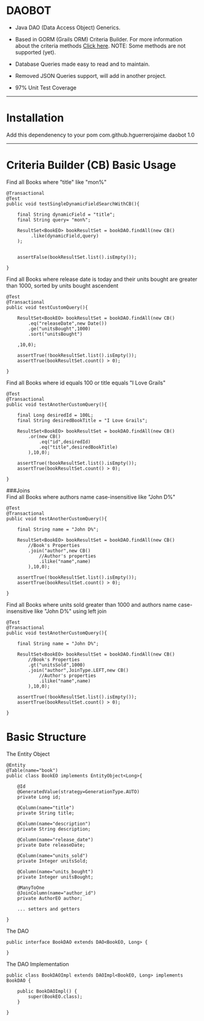 # DAOBOT
- Java DAO (Data Access Object) Generics.

- Based in GORM (Grails ORM) Criteria Builder. For more information about the criteria methods [Click here](http://grails.github.io/grails-doc/3.1.x/ref/Domain%20Classes/createCriteria.html). NOTE: Some methods are not supported (yet).

- Database Queries made easy to read and to maintain.

- Removed JSON Queries support, will add in another project.

- 97% Unit Test Coverage

----------

# Installation

Add this dependenency to your pom
	<!-- https://mvnrepository.com/artifact/com.github.hguerrerojaime/daobot -->
	<dependency>
	    <groupId>com.github.hguerrerojaime</groupId>
	    <artifactId>daobot</artifactId>
	    <version>1.0</version>
	</dependency>
	
----------

# Criteria Builder (CB) Basic Usage

Find all Books where "title" like "mon%"

	@Transactional
	@Test
	public void testSingleDynamicFieldSearchWithCB(){
		
		final String dynamicField = "title";
		final String query= "mon%";
			
		ResultSet<BookEO> bookResultSet = bookDAO.findAll(new CB()
			 .like(dynamicField,query)
		);
			
			
		assertFalse(bookResultSet.list().isEmpty());
			
	}

Find all Books where release date is today and their units bought are greater than 1000, sorted by units bought ascendent
	
	@Test
	@Transactional
	public void testCustomQuery(){
		
		ResultSet<BookEO> bookResultSet = bookDAO.findAll(new CB()
			.eq("releaseDate",new Date())
			.ge("unitsBought",1000)
			.sort("unitsBought")
			
		,10,0);
		
		assertTrue(!bookResultSet.list().isEmpty());
		assertTrue(bookResultSet.count() > 0);
		
	}
	
Find all Books where id equals 100 or title equals "I Love Grails"

	@Test
	@Transactional
	public void testAnotherCustomQuery(){
	
		final Long desiredId = 100L;
		final String desiredBookTitle = "I Love Grails";
		
		ResultSet<BookEO> bookResultSet = bookDAO.findAll(new CB()
			.or(new CB()
				.eq("id",desiredId)
				.eq("title",desiredBookTitle)
			),10,0);
		
		assertTrue(!bookResultSet.list().isEmpty());
		assertTrue(bookResultSet.count() > 0);
		
	}


###Joins	
Find all Books where authors name case-insensitive like "John D%"

	@Test
	@Transactional
	public void testAnotherCustomQuery(){
	
		final String name = "John D%";
		
		ResultSet<BookEO> bookResultSet = bookDAO.findAll(new CB()
			//Book's Properties
			.join("author",new CB()
			    //Author's properties
				.ilike("name",name)
			),10,0);
		
		assertTrue(!bookResultSet.list().isEmpty());
		assertTrue(bookResultSet.count() > 0);
		
	}
	
Find all Books where units sold greater than 1000 and authors name case-insensitive like "John D%" using left join

	@Test
	@Transactional
	public void testAnotherCustomQuery(){
	
		final String name = "John D%";

		ResultSet<BookEO> bookResultSet = bookDAO.findAll(new CB()
			//Book's Properties
			.gt("unitsSold",1000)
			.join("author",JoinType.LEFT,new CB()
			    //Author's properties
				.ilike("name",name)
			),10,0);
		
		assertTrue(!bookResultSet.list().isEmpty());
		assertTrue(bookResultSet.count() > 0);
		
	}
	
# Basic Structure

The Entity Object

	@Entity
	@Table(name="book")
	public class BookEO implements EntityObject<Long>{
		
		@Id
		@GeneratedValue(strategy=GenerationType.AUTO)
		private Long id;
		
		@Column(name="title")
		private String title;
		
		@Column(name="description")
		private String description;
		
		@Column(name="release_date")
		private Date releaseDate;
		
		@Column(name="units_sold")
		private Integer unitsSold;
		
		@Column(name="units_bought")
		private Integer unitsBought;
		
		@ManyToOne
		@JoinColumn(name="author_id")
		private AuthorEO author;
	
		... setters and getters
		
	}
	
The DAO

	public interface BookDAO extends DAO<BookEO, Long> {
	
	}
	
The DAO Implementation

	public class BookDAOImpl extends DAOImpl<BookEO, Long> implements BookDAO {
	
		public BookDAOImpl() {
			super(BookEO.class);
		}
	
	}
